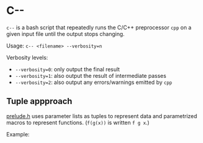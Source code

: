 # C--

`c--` is a bash script that repeatedly runs the C/C++ preprocessor `cpp` on a given
input file until the output stops changing.

Usage: `c-- <filename> --verbosity=n`

Verbosity levels:
* `--verbosity=0`: only output the final result
* `--verbosity=1`: also output the result of intermediate passes
* `--verbosity=2`: also output any errors/warnings emitted by `cpp`

## Tuple appproach

[prelude.h](https://github.com/johnli0135/c--/blob/master/tuple/prelude.h) uses parameter lists
as tuples to represent data and parametrized macros to represent functions.
(`f(g(x))` is written `f g x`.)

Example:
